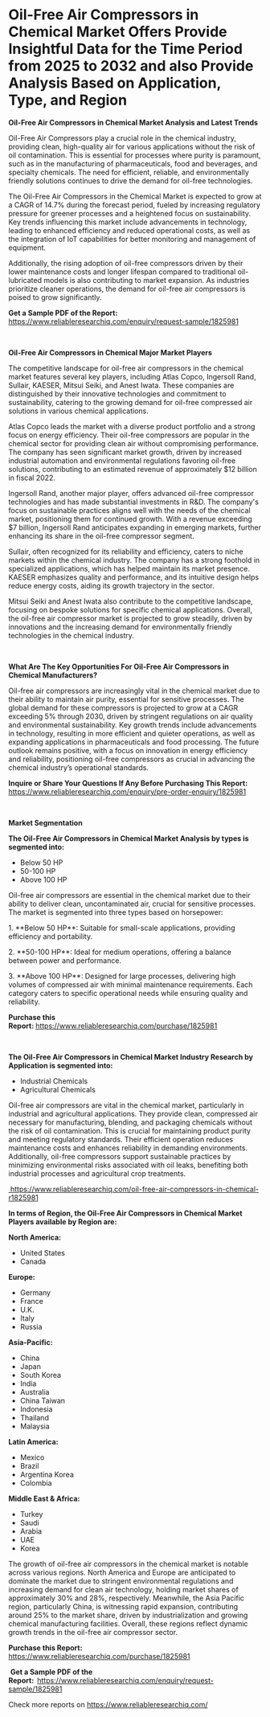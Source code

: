<p><h1>Oil-Free Air Compressors in Chemical Market Offers Provide Insightful Data for the Time Period from 2025 to 2032 and also Provide Analysis Based on Application, Type, and Region</h1></p><p><strong>Oil-Free Air Compressors in Chemical Market Analysis and Latest Trends</strong></p>
<p><p>Oil-Free Air Compressors play a crucial role in the chemical industry, providing clean, high-quality air for various applications without the risk of oil contamination. This is essential for processes where purity is paramount, such as in the manufacturing of pharmaceuticals, food and beverages, and specialty chemicals. The need for efficient, reliable, and environmentally friendly solutions continues to drive the demand for oil-free technologies.</p><p>The Oil-Free Air Compressors in the Chemical Market is expected to grow at a CAGR of 14.7% during the forecast period, fueled by increasing regulatory pressure for greener processes and a heightened focus on sustainability. Key trends influencing this market include advancements in technology, leading to enhanced efficiency and reduced operational costs, as well as the integration of IoT capabilities for better monitoring and management of equipment.</p><p>Additionally, the rising adoption of oil-free compressors driven by their lower maintenance costs and longer lifespan compared to traditional oil-lubricated models is also contributing to market expansion. As industries prioritize cleaner operations, the demand for oil-free air compressors is poised to grow significantly.</p></p>
<p><strong>Get a Sample PDF of the Report:&nbsp;</strong> <a href="https://www.reliableresearchiq.com/enquiry/request-sample/1825981?utm_campaign=2190&utm_medium=2&utm_source=Github&utm_content=ia&utm_term=28022025&utm_id=oil-free-air-compressors-in-chemical">https://www.reliableresearchiq.com/enquiry/request-sample/1825981</a></p>
<p>&nbsp;</p>
<p><strong>Oil-Free Air Compressors in Chemical Major Market Players</strong></p>
<p><p>The competitive landscape for oil-free air compressors in the chemical market features several key players, including Atlas Copco, Ingersoll Rand, Sullair, KAESER, Mitsui Seiki, and Anest Iwata. These companies are distinguished by their innovative technologies and commitment to sustainability, catering to the growing demand for oil-free compressed air solutions in various chemical applications.</p><p>Atlas Copco leads the market with a diverse product portfolio and a strong focus on energy efficiency. Their oil-free compressors are popular in the chemical sector for providing clean air without compromising performance. The company has seen significant market growth, driven by increased industrial automation and environmental regulations favoring oil-free solutions, contributing to an estimated revenue of approximately $12 billion in fiscal 2022.</p><p>Ingersoll Rand, another major player, offers advanced oil-free compressor technologies and has made substantial investments in R&D. The company's focus on sustainable practices aligns well with the needs of the chemical market, positioning them for continued growth. With a revenue exceeding $7 billion, Ingersoll Rand anticipates expanding in emerging markets, further enhancing its share in the oil-free compressor segment.</p><p>Sullair, often recognized for its reliability and efficiency, caters to niche markets within the chemical industry. The company has a strong foothold in specialized applications, which has helped maintain its market presence. KAESER emphasizes quality and performance, and its intuitive design helps reduce energy costs, aiding its growth trajectory in the sector.</p><p>Mitsui Seiki and Anest Iwata also contribute to the competitive landscape, focusing on bespoke solutions for specific chemical applications. Overall, the oil-free air compressor market is projected to grow steadily, driven by innovations and the increasing demand for environmentally friendly technologies in the chemical industry.</p></p>
<p>&nbsp;</p>
<p><strong>What Are The Key Opportunities For Oil-Free Air Compressors in Chemical Manufacturers?</strong></p>
<p><p>Oil-free air compressors are increasingly vital in the chemical market due to their ability to maintain air purity, essential for sensitive processes. The global demand for these compressors is projected to grow at a CAGR exceeding 5% through 2030, driven by stringent regulations on air quality and environmental sustainability. Key growth trends include advancements in technology, resulting in more efficient and quieter operations, as well as expanding applications in pharmaceuticals and food processing. The future outlook remains positive, with a focus on innovation in energy efficiency and reliability, positioning oil-free compressors as crucial in advancing the chemical industry’s operational standards.</p></p>
<p><strong>Inquire or Share Your Questions If Any Before Purchasing This Report:</strong> <a href="https://www.reliableresearchiq.com/enquiry/pre-order-enquiry/1825981?utm_campaign=2190&utm_medium=2&utm_source=Github&utm_content=ia&utm_term=28022025&utm_id=oil-free-air-compressors-in-chemical">https://www.reliableresearchiq.com/enquiry/pre-order-enquiry/1825981</a></p>
<p>&nbsp;</p>
<p><strong>Market Segmentation</strong></p>
<p><strong>The Oil-Free Air Compressors in Chemical Market Analysis by types is segmented into:</strong></p>
<p><ul><li>Below 50 HP</li><li>50-100 HP</li><li>Above 100 HP</li></ul></p>
<p><p>Oil-free air compressors are essential in the chemical market due to their ability to deliver clean, uncontaminated air, crucial for sensitive processes. The market is segmented into three types based on horsepower: </p><p>1. **Below 50 HP**: Suitable for small-scale applications, providing efficiency and portability.</p><p>2. **50-100 HP**: Ideal for medium operations, offering a balance between power and performance.</p><p>3. **Above 100 HP**: Designed for large processes, delivering high volumes of compressed air with minimal maintenance requirements. Each category caters to specific operational needs while ensuring quality and reliability.</p></p>
<p><strong>Purchase this Report:&nbsp;</strong><a href="https://www.reliableresearchiq.com/purchase/1825981?utm_campaign=2190&utm_medium=2&utm_source=Github&utm_content=ia&utm_term=28022025&utm_id=oil-free-air-compressors-in-chemical">https://www.reliableresearchiq.com/purchase/1825981</a></p>
<p>&nbsp;</p>
<p><strong>The Oil-Free Air Compressors in Chemical Market Industry Research by Application is segmented into:</strong></p>
<p><ul><li>Industrial Chemicals</li><li>Agricultural Chemicals</li></ul></p>
<p><p>Oil-free air compressors are vital in the chemical market, particularly in industrial and agricultural applications. They provide clean, compressed air necessary for manufacturing, blending, and packaging chemicals without the risk of oil contamination. This is crucial for maintaining product purity and meeting regulatory standards. Their efficient operation reduces maintenance costs and enhances reliability in demanding environments. Additionally, oil-free compressors support sustainable practices by minimizing environmental risks associated with oil leaks, benefiting both industrial processes and agricultural crop treatments.</p></p>
<p><a href="https://www.reliableresearchiq.com/oil-free-air-compressors-in-chemical-r1825981?utm_campaign=2190&utm_medium=2&utm_source=Github&utm_content=ia&utm_term=28022025&utm_id=oil-free-air-compressors-in-chemical">&nbsp;https://www.reliableresearchiq.com/oil-free-air-compressors-in-chemical-r1825981</a></p>
<p><strong>In terms of Region, the Oil-Free Air Compressors in Chemical Market Players available by Region are:</strong></p>
<p>
    <p> <strong> North America: </strong>
        <ul>
            <li>United States</li>
            <li>Canada</li>
        </ul>
        </p> 
    <p> <strong> Europe: </strong>
        <ul>
            <li>Germany</li>
            <li>France</li>
            <li>U.K.</li>
            <li>Italy</li>
            <li>Russia</li>
        </ul>
        </p> 
    <p> <strong> Asia-Pacific: </strong>
        <ul>
            <li>China</li>
            <li>Japan</li>
            <li>South Korea</li>
            <li>India</li>
            <li>Australia</li>
            <li>China Taiwan</li>
            <li>Indonesia</li>
            <li>Thailand</li>
            <li>Malaysia</li>
        </ul>
        </p> 
    <p> <strong> Latin America: </strong>
        <ul>
            <li>Mexico</li>
            <li>Brazil</li>
            <li>Argentina Korea</li>
            <li>Colombia</li>
        </ul>
        </p> 
    <p> <strong> Middle East & Africa: </strong>
        <ul>
            <li>Turkey</li>
            <li>Saudi</li>
            <li>Arabia</li>
            <li>UAE</li>
            <li>Korea</li>
        </ul>
    </p>
    </p>
<p><p>The growth of oil-free air compressors in the chemical market is notable across various regions. North America and Europe are anticipated to dominate the market due to stringent environmental regulations and increasing demand for clean air technology, holding market shares of approximately 30% and 28%, respectively. Meanwhile, the Asia Pacific region, particularly China, is witnessing rapid expansion, contributing around 25% to the market share, driven by industrialization and growing chemical manufacturing facilities. Overall, these regions reflect dynamic growth trends in the oil-free air compressor sector.</p></p>
<p><strong>Purchase this Report: </strong><a href="https://www.reliableresearchiq.com/purchase/1825981?utm_campaign=2190&utm_medium=2&utm_source=Github&utm_content=ia&utm_term=28022025&utm_id=oil-free-air-compressors-in-chemical">https://www.reliableresearchiq.com/purchase/1825981</a></p>
<p>&nbsp;<strong>Get a Sample PDF of the Report:&nbsp;&nbsp;</strong><a href="https://www.reliableresearchiq.com/enquiry/request-sample/1825981?utm_campaign=2190&utm_medium=2&utm_source=Github&utm_content=ia&utm_term=28022025&utm_id=oil-free-air-compressors-in-chemical">https://www.reliableresearchiq.com/enquiry/request-sample/1825981</a></p>
<p><strong></strong></p>
<p>Check more reports on <a href="https://www.reliableresearchiq.com/?utm_campaign=2190&utm_medium=2&utm_source=Github&utm_content=ia&utm_term=28022025&utm_id=oil-free-air-compressors-in-chemical">https://www.reliableresearchiq.com/</a></p>